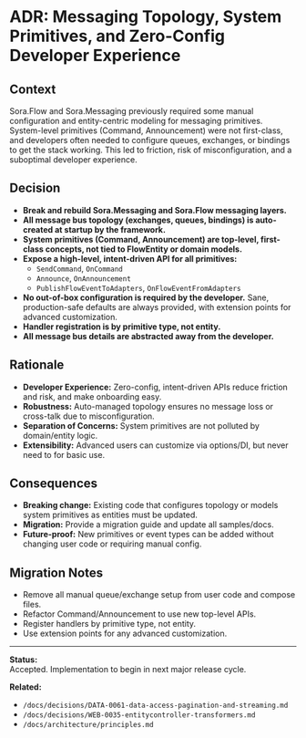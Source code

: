﻿# ADR: Messaging Topology, System Primitives, and Zero-Config Developer Experience

## Context

Sora.Flow and Sora.Messaging previously required some manual configuration and entity-centric modeling for messaging primitives. System-level primitives (Command, Announcement) were not first-class, and developers often needed to configure queues, exchanges, or bindings to get the stack working. This led to friction, risk of misconfiguration, and a suboptimal developer experience.

## Decision

- **Break and rebuild Sora.Messaging and Sora.Flow messaging layers.**
- **All message bus topology (exchanges, queues, bindings) is auto-created at startup by the framework.**
- **System primitives (Command, Announcement) are top-level, first-class concepts, not tied to FlowEntity or domain models.**
- **Expose a high-level, intent-driven API for all primitives:**
  - `SendCommand`, `OnCommand`
  - `Announce`, `OnAnnouncement`
  - `PublishFlowEventToAdapters`, `OnFlowEventFromAdapters`
- **No out-of-box configuration is required by the developer.** Sane, production-safe defaults are always provided, with extension points for advanced customization.
- **Handler registration is by primitive type, not entity.**
- **All message bus details are abstracted away from the developer.**

## Rationale

- **Developer Experience:** Zero-config, intent-driven APIs reduce friction and risk, and make onboarding easy.
- **Robustness:** Auto-managed topology ensures no message loss or cross-talk due to misconfiguration.
- **Separation of Concerns:** System primitives are not polluted by domain/entity logic.
- **Extensibility:** Advanced users can customize via options/DI, but never need to for basic use.

## Consequences

- **Breaking change:** Existing code that configures topology or models system primitives as entities must be updated.
- **Migration:** Provide a migration guide and update all samples/docs.
- **Future-proof:** New primitives or event types can be added without changing user code or requiring manual config.

## Migration Notes

- Remove all manual queue/exchange setup from user code and compose files.
- Refactor Command/Announcement to use new top-level APIs.
- Register handlers by primitive type, not entity.
- Use extension points for any advanced customization.

---

**Status:**  
Accepted. Implementation to begin in next major release cycle.

**Related:**

- `/docs/decisions/DATA-0061-data-access-pagination-and-streaming.md`
- `/docs/decisions/WEB-0035-entitycontroller-transformers.md`
- `/docs/architecture/principles.md`
